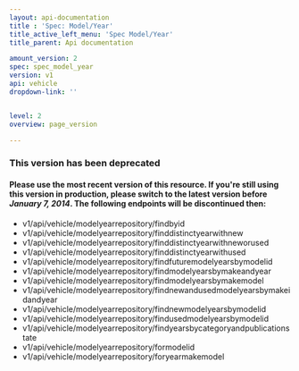 ```yaml
---
layout: api-documentation
title : 'Spec: Model/Year'
title_active_left_menu: 'Spec Model/Year'
title_parent: Api documentation

amount_version: 2
spec: spec_model_year
version: v1
api: vehicle
dropdown-link: ''


level: 2
overview: page_version

---
```


### This version has been deprecated

#### Please use the most recent version of this resource. If you're still using this version in production, please switch to the latest version before _January 7, 2014_. The following endpoints will be discontinued then:

* v1/api/vehicle/modelyearrepository/findbyid
* v1/api/vehicle/modelyearrepository/finddistinctyearwithnew
* v1/api/vehicle/modelyearrepository/finddistinctyearwithneworused
* v1/api/vehicle/modelyearrepository/finddistinctyearwithused
* v1/api/vehicle/modelyearrepository/findfuturemodelyearsbymodelid
* v1/api/vehicle/modelyearrepository/findmodelyearsbymakeandyear
* v1/api/vehicle/modelyearrepository/findmodelyearsbymakemodel
* v1/api/vehicle/modelyearrepository/findnewandusedmodelyearsbymakeidandyear
* v1/api/vehicle/modelyearrepository/findnewmodelyearsbymodelid
* v1/api/vehicle/modelyearrepository/findusedmodelyearsbymodelid
* v1/api/vehicle/modelyearrepository/findyearsbycategoryandpublicationstate
* v1/api/vehicle/modelyearrepository/formodelid
* v1/api/vehicle/modelyearrepository/foryearmakemodel
